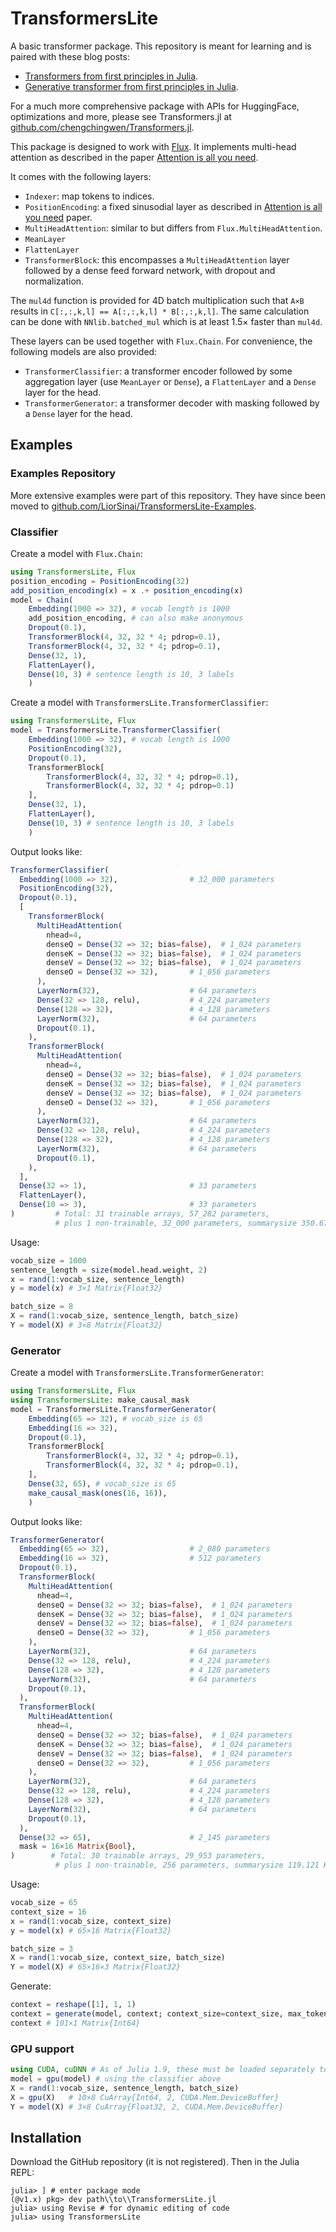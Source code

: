 # TransformersLite

A basic transformer package. This repository is meant for learning and is paired with these blog posts:

- [Transformers from first principles in Julia](https://liorsinai.github.io/coding/2022/05/18/transformers.html).
- [Generative transformer from first principles in Julia](https://liorsinai.github.io/coding/2024/03/23/transformers-gpt.html).

For a much more comprehensive package with APIs for HuggingFace, optimizations and more, please see Transformers.jl at [github.com/chengchingwen/Transformers.jl](https://github.com/chengchingwen/Transformers.jl).

This package is designed to work with [Flux](https://github.com/FluxML/Flux.jl). It implements multi-head attention as described in the paper [Attention is all you need](https://arxiv.org/abs/1706.03762).

It comes with the following layers:
- `Indexer`: map tokens to indices.
- `PositionEncoding`: a fixed sinusodial layer as described in [Attention is all you need](https://arxiv.org/abs/1706.03762) paper.
- `MultiHeadAttention`: similar to but differs from `Flux.MultiHeadAttention`.
- `MeanLayer`
- `FlattenLayer`
- `TransformerBlock`: this encompasses a `MultiHeadAttention` layer followed by a dense feed forward network, with dropout and normalization.

The `mul4d` function is provided for 4D batch multiplication such that `A×B` results in `C[:,:,k,l] == A[:,:,k,l] * B[:,:,k,l]`.
The same calculation can be done with `NNlib.batched_mul` which is at least 1.5× faster than `mul4d`.

These layers can be used together with `Flux.Chain`. For convenience, the following models are also provided:
- `TransformerClassifier`: a transformer encoder followed by some aggregation layer (use `MeanLayer` or `Dense`), a `FlattenLayer` and a `Dense` layer for the head.
- `TransformerGenerator`: a transformer decoder with masking followed by a `Dense` layer for the head.


## Examples
### Examples Repository

More extensive examples were part of this repository.
They have since been moved to [github.com/LiorSinai/TransformersLite-Examples](https://github.com/LiorSinai/TransformersLite-Examples).

### Classifier

Create a model with `Flux.Chain`:
```julia
using TransformersLite, Flux
position_encoding = PositionEncoding(32)
add_position_encoding(x) = x .+ position_encoding(x)
model = Chain(
    Embedding(1000 => 32), # vocab length is 1000
    add_position_encoding, # can also make anonymous
    Dropout(0.1),
    TransformerBlock(4, 32, 32 * 4; pdrop=0.1),
    TransformerBlock(4, 32, 32 * 4; pdrop=0.1),
    Dense(32, 1),
    FlattenLayer(),
    Dense(10, 3) # sentence length is 10, 3 labels
    )
```

Create a model with `TransformersLite.TransformerClassifier`:
```julia
using TransformersLite, Flux
model = TransformersLite.TransformerClassifier(
    Embedding(1000 => 32), # vocab length is 1000
    PositionEncoding(32), 
    Dropout(0.1),
    TransformerBlock[
        TransformerBlock(4, 32, 32 * 4; pdrop=0.1),
        TransformerBlock(4, 32, 32 * 4; pdrop=0.1)
    ],
    Dense(32, 1), 
    FlattenLayer(),
    Dense(10, 3) # sentence length is 10, 3 labels
    )
```

Output looks like:
```julia
TransformerClassifier(
  Embedding(1000 => 32),                # 32_000 parameters
  PositionEncoding(32),
  Dropout(0.1),
  [
    TransformerBlock(
      MultiHeadAttention(
        nhead=4,
        denseQ = Dense(32 => 32; bias=false),  # 1_024 parameters
        denseK = Dense(32 => 32; bias=false),  # 1_024 parameters
        denseV = Dense(32 => 32; bias=false),  # 1_024 parameters
        denseO = Dense(32 => 32),       # 1_056 parameters
      ),
      LayerNorm(32),                    # 64 parameters
      Dense(32 => 128, relu),           # 4_224 parameters
      Dense(128 => 32),                 # 4_128 parameters
      LayerNorm(32),                    # 64 parameters
      Dropout(0.1),
    ),
    TransformerBlock(
      MultiHeadAttention(
        nhead=4,
        denseQ = Dense(32 => 32; bias=false),  # 1_024 parameters
        denseK = Dense(32 => 32; bias=false),  # 1_024 parameters
        denseV = Dense(32 => 32; bias=false),  # 1_024 parameters
        denseO = Dense(32 => 32),       # 1_056 parameters
      ),
      LayerNorm(32),                    # 64 parameters
      Dense(32 => 128, relu),           # 4_224 parameters
      Dense(128 => 32),                 # 4_128 parameters
      LayerNorm(32),                    # 64 parameters
      Dropout(0.1),
    ),
  ],
  Dense(32 => 1),                       # 33 parameters
  FlattenLayer(),
  Dense(10 => 3),                       # 33 parameters
)         # Total: 31 trainable arrays, 57_282 parameters,
          # plus 1 non-trainable, 32_000 parameters, summarysize 350.672 KiB.
```

Usage:
```julia
vocab_size = 1000
sentence_length = size(model.head.weight, 2)
x = rand(1:vocab_size, sentence_length) 
y = model(x) # 3×1 Matrix{Float32}

batch_size = 8
X = rand(1:vocab_size, sentence_length, batch_size)
Y = model(X) # 3×8 Matrix{Float32}
```

### Generator

Create a model with `TransformersLite.TransformerGenerator`:
```julia
using TransformersLite, Flux
using TransformersLite: make_causal_mask
model = TransformersLite.TransformerGenerator(
    Embedding(65 => 32), # vocab_size is 65
    Embedding(16 => 32), 
    Dropout(0.1),
    TransformerBlock[
        TransformerBlock(4, 32, 32 * 4; pdrop=0.1),
        TransformerBlock(4, 32, 32 * 4; pdrop=0.1),
    ],
    Dense(32, 65), # vocab_size is 65
    make_causal_mask(ones(16, 16)),
    )
```

Output looks like:
```julia
TransformerGenerator(
  Embedding(65 => 32),                  # 2_080 parameters
  Embedding(16 => 32),                  # 512 parameters
  Dropout(0.1),
  TransformerBlock(
    MultiHeadAttention(
      nhead=4,
      denseQ = Dense(32 => 32; bias=false),  # 1_024 parameters
      denseK = Dense(32 => 32; bias=false),  # 1_024 parameters
      denseV = Dense(32 => 32; bias=false),  # 1_024 parameters
      denseO = Dense(32 => 32),         # 1_056 parameters
    ),
    LayerNorm(32),                      # 64 parameters
    Dense(32 => 128, relu),             # 4_224 parameters
    Dense(128 => 32),                   # 4_128 parameters
    LayerNorm(32),                      # 64 parameters
    Dropout(0.1),
  ),
  TransformerBlock(
    MultiHeadAttention(
      nhead=4,
      denseQ = Dense(32 => 32; bias=false),  # 1_024 parameters
      denseK = Dense(32 => 32; bias=false),  # 1_024 parameters
      denseV = Dense(32 => 32; bias=false),  # 1_024 parameters
      denseO = Dense(32 => 32),         # 1_056 parameters
    ),
    LayerNorm(32),                      # 64 parameters
    Dense(32 => 128, relu),             # 4_224 parameters
    Dense(128 => 32),                   # 4_128 parameters
    LayerNorm(32),                      # 64 parameters
    Dropout(0.1),
  ),
  Dense(32 => 65),                      # 2_145 parameters
  mask = 16×16 Matrix{Bool},
)        # Total: 30 trainable arrays, 29_953 parameters,
          # plus 1 non-trainable, 256 parameters, summarysize 119.121 KiB.
```

Usage:
```julia
vocab_size = 65
context_size = 16
x = rand(1:vocab_size, context_size) 
y = model(x) # 65×16 Matrix{Float32}

batch_size = 3
X = rand(1:vocab_size, context_size, batch_size)
Y = model(X) # 65×16×3 Matrix{Float32}
```

Generate:
```julia
context = reshape([1], 1, 1)
context = generate(model, context; context_size=context_size, max_tokens=100)
context # 101×1 Matrix{Int64}
```

### GPU support

```julia
using CUDA, cuDNN # As of Julia 1.9, these must be loaded separately to FLux
model = gpu(model) # using the classifier above
X = rand(1:vocab_size, sentence_length, batch_size)
X = gpu(X)   # 10×8 CuArray{Int64, 2, CUDA.Mem.DeviceBuffer}
Y = model(X) # 3×8 CuArray{Float32, 2, CUDA.Mem.DeviceBuffer}
```

## Installation

Download the GitHub repository (it is not registered). Then in the Julia REPL:
```
julia> ] # enter package mode
(@v1.x) pkg> dev path\\to\\TransformersLite.jl
julia> using Revise # for dynamic editing of code
julia> using TransformersLite
```
